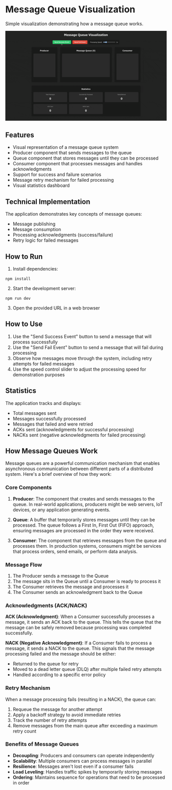 # Message Queue Visualization

Simple visualization demonstrating how a message queue works.

![Message Queue Demo](./public/demo.gif)

## Features

- Visual representation of a message queue system
- Producer component that sends messages to the queue
- Queue component that stores messages until they can be processed
- Consumer component that processes messages and handles acknowledgments
- Support for success and failure scenarios
- Message retry mechanism for failed processing
- Visual statistics dashboard

## Technical Implementation

The application demonstrates key concepts of message queues:

- Message publishing
- Message consumption
- Processing acknowledgments (success/failure)
- Retry logic for failed messages

## How to Run

1. Install dependencies:
```
npm install
```

2. Start the development server:
```
npm run dev
```

3. Open the provided URL in a web browser

## How to Use

1. Use the "Send Success Event" button to send a message that will process successfully
2. Use the "Send Fail Event" button to send a message that will fail during processing
3. Observe how messages move through the system, including retry attempts for failed messages
4. Use the speed control slider to adjust the processing speed for demonstration purposes

## Statistics

The application tracks and displays:

- Total messages sent
- Messages successfully processed
- Messages that failed and were retried
- ACKs sent (acknowledgments for successful processing)
- NACKs sent (negative acknowledgments for failed processing)

## How Message Queues Work

Message queues are a powerful communication mechanism that enables asynchronous communication between different parts of a distributed system. Here's a brief overview of how they work:

### Core Components

1. **Producer**: The component that creates and sends messages to the queue. In real-world applications, producers might be web servers, IoT devices, or any application generating events.

2. **Queue**: A buffer that temporarily stores messages until they can be processed. The queue follows a First In, First Out (FIFO) approach, ensuring messages are processed in the order they were received.

3. **Consumer**: The component that retrieves messages from the queue and processes them. In production systems, consumers might be services that process orders, send emails, or perform data analysis.

### Message Flow

1. The Producer sends a message to the Queue
2. The message sits in the Queue until a Consumer is ready to process it
3. The Consumer retrieves the message and processes it
4. The Consumer sends an acknowledgment back to the Queue

### Acknowledgments (ACK/NACK)

**ACK (Acknowledgment)**: When a Consumer successfully processes a message, it sends an ACK back to the queue. This tells the queue that the message can be safely removed because processing was completed successfully.

**NACK (Negative Acknowledgment)**: If a Consumer fails to process a message, it sends a NACK to the queue. This signals that the message processing failed and the message should be either:
- Returned to the queue for retry
- Moved to a dead letter queue (DLQ) after multiple failed retry attempts
- Handled according to a specific error policy

### Retry Mechanism

When a message processing fails (resulting in a NACK), the queue can:
1. Requeue the message for another attempt
2. Apply a backoff strategy to avoid immediate retries
3. Track the number of retry attempts
4. Remove messages from the main queue after exceeding a maximum retry count

### Benefits of Message Queues

- **Decoupling**: Producers and consumers can operate independently
- **Scalability**: Multiple consumers can process messages in parallel
- **Resilience**: Messages aren't lost even if a consumer fails
- **Load Leveling**: Handles traffic spikes by temporarily storing messages
- **Ordering**: Maintains sequence for operations that need to be processed in order

